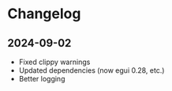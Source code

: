 # Changelog

## 2024-09-02

- Fixed clippy warnings
- Updated dependencies (now egui 0.28, etc.)
- Better logging
